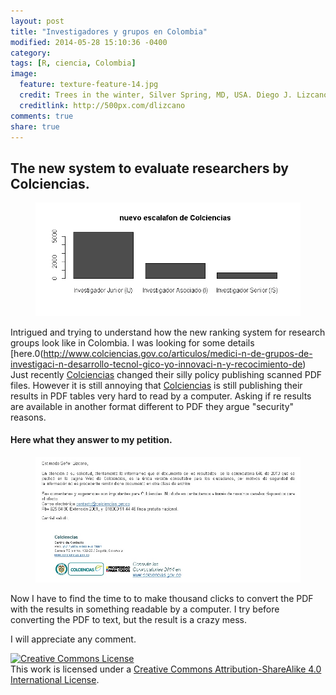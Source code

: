 ```yaml
---
layout: post
title: "Investigadores y grupos en Colombia"
modified: 2014-05-28 15:10:36 -0400
category:
tags: [R, ciencia, Colombia]
image:
  feature: texture-feature-14.jpg
  credit: Trees in the winter, Silver Spring, MD, USA. Diego J. Lizcano
  creditlink: http://500px.com/dlizcano
comments: true
share: true
---
```


## The new system to evaluate researchers by Colciencias. 

<figure>
	<img src="/images/Colciencias/calif_investigadores.png">
</figure>

Intrigued and trying to understand how the new ranking system for research groups look like in Colombia. I was looking for some details [here.0(http://www.colciencias.gov.co/articulos/medici-n-de-grupos-de-investigaci-n-desarrollo-tecnol-gico-yo-innovaci-n-y-recocimiento-de)
Just recently [Colciencias](http://www.colciencias.gov.co) changed their silly policy publishing scanned PDF files. However it is still annoying that [Colciencias](http://www.colciencias.gov.co) is still publishing their results in PDF tables very hard to read by a computer. 
Asking if re results are available in another format different to PDF they argue "security" reasons. 

#### Here what they answer to my petition.	              
<figure>
	<img src="/images/Colciencias/petition.jpg">
</figure>

Now I have to find the time to to make thousand clicks to convert the PDF with the results in something readable by a computer. I try before converting the PDF to text, but the result is a crazy mess. 

I will appreciate any comment.

<a rel="license" href="http://creativecommons.org/licenses/by-sa/4.0/"><img alt="Creative Commons License" style="border-width:0" src="http://i.creativecommons.org/l/by-sa/4.0/88x31.png" /></a><br />This work is licensed under a <a rel="license" href="http://creativecommons.org/licenses/by-sa/4.0/">Creative Commons Attribution-ShareAlike 4.0 International License</a>.